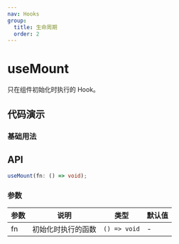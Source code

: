 ```yaml
---
nav: Hooks
group:
  title: 生命周期
  order: 2
---
```


# useMount

只在组件初始化时执行的 Hook。

## 代码演示

### 基础用法

<code hideActions='["CSB"]' src="./demo/demo1.tsx"></code>

## API

```typescript
useMount(fn: () => void);
```

### 参数

| 参数 | 说明               | 类型         | 默认值 |
| ---- | ------------------ | ------------ | ------ |
| fn   | 初始化时执行的函数 | `() => void` | -      |
